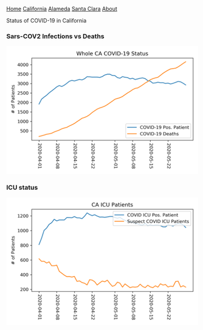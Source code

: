 [Home](README.md) [California](cali.md) [Alameda](alameda.md) [Santa Clara](sc_county.md)   [About](about.md)

Status of COVID-19 in California

### Sars-COV2 Infections vs Deaths

![CA infection vs deaths](../data/total_ca_status.png)

### ICU status

![CA ICU Status](../data/ca_icu_status.png)

